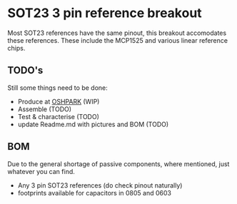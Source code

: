 # SOT23 3 pin reference breakout
Most SOT23 references have the same pinout, this breakout accomodates these references. These include the MCP1525 and various linear reference chips.
## TODO's
Still some things need to be done:
* Produce at [OSHPARK](https://oshpark.com/shared_projects/Y7oW3KIf) (WIP)
* Assemble (TODO)
* Test & characterise (TODO)
* update Readme.md with pictures and BOM (TODO)
## BOM
Due to the general shortage of passive components, where mentioned, just whatever you can find.
* Any 3 pin SOT23 references (do check pinout naturally)
* footprints available for capacitors in 0805 and 0603
